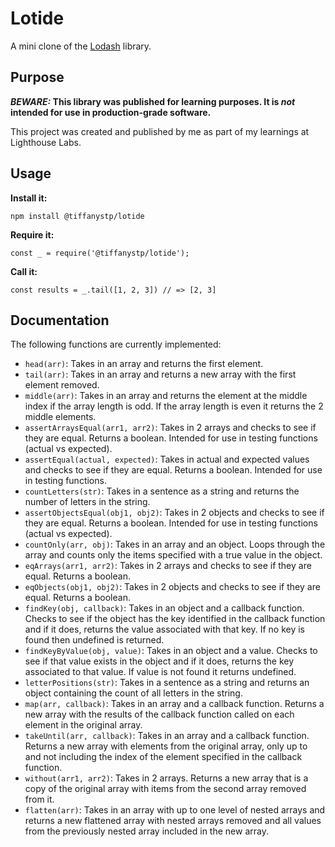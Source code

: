 # Lotide

A mini clone of the [Lodash](https://lodash.com) library.

## Purpose

**_BEWARE:_ This library was published for learning purposes. It is _not_ intended for use in production-grade software.**

This project was created and published by me as part of my learnings at Lighthouse Labs. 

## Usage

**Install it:**

`npm install @tiffanystp/lotide`

**Require it:**

`const _ = require('@tiffanystp/lotide');`

**Call it:**

`const results = _.tail([1, 2, 3]) // => [2, 3]`

## Documentation

The following functions are currently implemented:

* `head(arr)`: Takes in an array and returns the first element.
* `tail(arr)`: Takes in an array and returns a new array with the first element removed.
* `middle(arr)`: Takes in an array and returns the element at the middle index if the array length is odd. If the array length is even it returns the 2 middle elements.
* `assertArraysEqual(arr1, arr2)`: Takes in 2 arrays and checks to see if they are equal. Returns a boolean. Intended for use in testing functions (actual vs expected).
* `assertEqual(actual, expected)`: Takes in actual and expected values and checks to see if they are equal. Returns a boolean. Intended for use in testing functions.
* `countLetters(str)`: Takes in a sentence as a string and returns the number of letters in the string.
* `assertObjectsEqual(obj1, obj2)`: Takes in 2 objects and checks to see if they are equal. Returns a boolean. Intended for use in testing functions (actual vs expected).
* `countOnly(arr, obj)`: Takes in an array and an object. Loops through the array and counts only the items specified with a true value in the object.
* `eqArrays(arr1, arr2)`: Takes in 2 arrays and checks to see if they are equal. Returns a boolean.
* `eqObjects(obj1, obj2)`: Takes in 2 objects and checks to see if they are equal. Returns a boolean.
* `findKey(obj, callback)`: Takes in an object and a callback function. Checks to see if the object has the key identified in the callback function and if it does, returns the value associated with that key. If no key is found then undefined is returned.
* `findKeyByValue(obj, value)`: Takes in an object and a value. Checks to see if that value exists in the object and if it does, returns the key associated to that value. If value is not found it returns undefined.
* `letterPositions(str)`: Takes in a sentence as a string and returns an object containing the count of all letters in the string.
* `map(arr, callback)`: Takes in an array and a callback function. Returns a new array with the results of the callback function called on each element in the original array. 
* `takeUntil(arr, callback)`: Takes in an array and a callback function. Returns a new array with elements from the original array, only up to and not including the index of the element specified in the callback function.
* `without(arr1, arr2)`: Takes in 2 arrays. Returns a new array that is a copy of the original array with items from the second array removed from it.
* `flatten(arr)`: Takes in an array with up to one level of nested arrays and returns a new flattened array with nested arrays removed and all values from the previously nested array included in the new array.